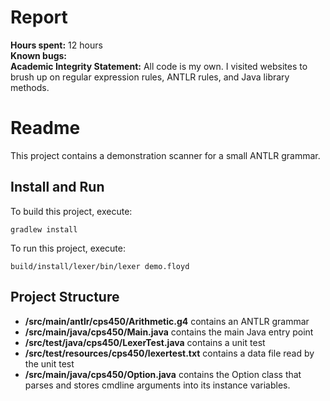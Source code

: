 # Report
**Hours spent:** 12 hours <br/>
**Known bugs:**  <br/>
**Academic Integrity Statement:** All code is my own. I visited websites to brush up on regular expression rules, ANTLR rules, and Java library methods.



# Readme

This project contains a demonstration scanner for a small ANTLR grammar.

## Install and Run

To build this project, execute:

```
gradlew install
```

To run this project, execute:

```
build/install/lexer/bin/lexer demo.floyd
```

## Project Structure

* **/src/main/antlr/cps450/Arithmetic.g4** contains an ANTLR grammar
* **/src/main/java/cps450/Main.java** contains the main Java entry point
* **/src/test/java/cps450/LexerTest.java** contains a unit test
* **/src/test/resources/cps450/lexertest.txt** contains a data file read by the unit test
* **/src/main/java/cps450/Option.java** contains the Option class that parses and stores cmdline arguments into its instance variables.

